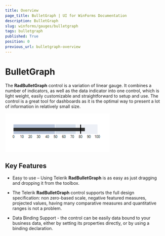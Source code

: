 ```yaml
---
title: Overview
page_title: BulletGraph | UI for WinForms Documentation
description: BulletGraph
slug: winforms/gauges/bulletgraph
tags: bulletgraph
published: True
position: 0
previous_url: bulletgraph-overview
---
```


# BulletGraph



The __RadBulletGraph__ control is a variation of linear gauge. It combines a number of indicators, as well as the data indicator into one control, which is light weight, easily customizable and straightforward to setup and use. The control is a great tool for dashboards as it is the optimal way to present a lot of information in relatively small size.

![bulletgraph-overview 001](images/bulletgraph-overview001.png)

## Key Features

* Easy to use – Using Telerik __RadBulletGraph__ is as easy as just dragging and dropping it from the toolbox.
            

* The Telerik __RadBulletGraph__ control supports the full design specification: non zero-based scale, negative featured measures, projected values, having many comparative measures and quantitative ranges is not a problem.
            

* Data Binding Support - the control can be easily data bound to your business data, either by setting its properties directly, or by using a binding declaration.
            
